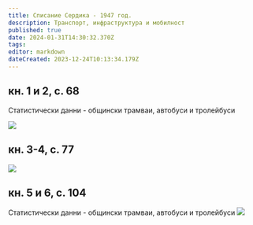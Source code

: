 ```yaml
---
title: Списание Сердика - 1947 год.
description: Транспорт, инфраструктура и мобилност
published: true
date: 2024-01-31T14:30:32.370Z
tags: 
editor: markdown
dateCreated: 2023-12-24T10:13:34.179Z
---
```



## кн. 1 и 2, с. 68
Статистически данни - общински трамваи, автобуси и тролейбуси

<img src="http://46.10.181.183:1518/trinmo/literature/spisanie-serdika/1947-1-2.jpg">

## кн. 3-4, с. 77
<img src="http://46.10.181.183:1518/trinmo/literature/spisanie-serdika/1947-3-4.jpg">


## кн. 5 и 6, с. 104
Статистически данни - общински трамваи, автобуси и тролейбуси
<img src="http://46.10.181.183:1518/trinmo/literature/spisanie-serdika/1947-5-6.jpg">